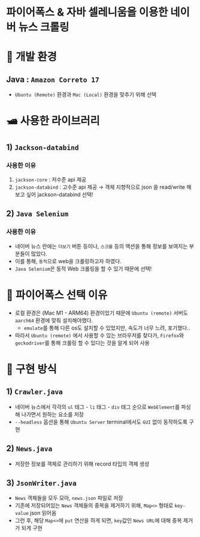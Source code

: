 파이어폭스 & 자바 셀레니움을 이용한 네이버 뉴스 크롤링
===

# 🚤 개발 환경
## Java : `Amazon Correto 17`
- `Ubuntu (Remote)` 환경과 `Mac (Local)` 환경을 맞추기 위해 선택

# 🛥 사용한 라이브러리
## 1) `Jackson-databind`
### 사용한 이유
1) `jackson-core` : 저수준 api 제공
2) `jackson-databind` : 고수준 api 제공
→ 객체 지향적으로 json 을 read/write 해보고 싶어 jackson-databind 선택!
## 2) `Java Selenium`
### 사용한 이유
- 네이버 뉴스 란에는 `더보기` 버튼 등이나, `스크롤` 등의 액션을 통해 정보를 보여지는 부분들이 많았다.
- 이를 통해, `동적`으로 web을 크롤링하고자 하였다.
- `Java Selenium`은 동적 Web 크롤링을 할 수 있기 때문에 선택!

# 🚢 파이어폭스 선택 이유
- 로컬 환경은 (Mac M1 - ARM64) 환경이었기 때문에 `Ubuntu (remote)` 서버도 `aarch64` 환경에 맞춰 설치해야했다.
  - `emulate`를 통해 다른 os도 설치할 수 있었지만, 속도가 너무 느려, 포기했다..
- 따라서 `Ubuntu (remote)` 에서 사용할 수 있는 브라우저를 찾다가, `Firefox`와 `geckodriver`를 통해 크롤링 할 수 있다는 것을 알게 되어 사용

# 🌌 구현 방식

## 1) `Crawler.java`
- 네이버 뉴스에서 각각의 `ul` 태그 - `li` 태그 - `div` 태그 순으로 `WebElement`를 파싱해 나가면서 원하는 요소를 저장
- `--headless` 옵션을 통해 `Ubuntu Server` terminal에서도 `GUI` 없이 동작하도록 구현
## 2) `News.java`
- 저장한 정보를 객체로 관리하기 위해 record 타입의 객체 생성
## 3) `JsonWriter.java`
- `News` 객체들을 모두 모아, `news.json` 파일로 저장
- 기존에 저장되어있는 `News` 객체들의 중복을 제거하기 위해, `Map<>` 형태로 `key-value` json 읽어옴
- 그런 후, 해당 `Map<>`에 `put` 연산을 하게 되면, `key`값인 `News URL`에 대해 중복 제거가 되게 구현
